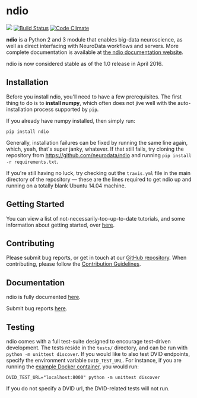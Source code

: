 # ndio

[![](https://img.shields.io/pypi/v/ndio.svg)](https://pypi.python.org/pypi/ndio)
[![Build Status](https://travis-ci.org/neurodata/ndio.svg?branch=master)](https://travis-ci.org/neurodata/ndio)
[![Code Climate](https://codeclimate.com/github/neurodata/ndio/badges/gpa.svg)](https://codeclimate.com/github/neurodata/ndio)


**ndio** is a Python 2 and 3 module that enables big-data neuroscience, as well as direct interfacing with NeuroData workflows and servers. More complete documentation is available at [the ndio documentation website](http://docs.neurodata.io/nddocs/ndio).

ndio is now considered stable as of the 1.0 release in April 2016.

## Installation

Before you install ndio, you'll need to have a few prerequisites. The first thing to do is to **install numpy**, which often does not jive well with the auto-installation process supported by `pip`.

If you already have numpy installed, then simply run:

```
pip install ndio
```

Generally, installation failures can be fixed by running the same line again, which, yeah, that's super janky, whatever. If that still fails, try cloning the repository from https://github.com/neurodata/ndio and running `pip install -r requirements.txt`.

If you're still having no luck, try checking out the `travis.yml` file in the main directory of the repository — these are the lines required to get ndio up and running on a totally blank Ubuntu 14.04 machine.

## Getting Started

You can view a list of not-necessarily-too-up-to-date tutorials, and some information about getting started,
over [here](<http://docs.neurodata.io/nddocs/ndio/tutorials.html>).

## Contributing

Please submit bug reports, or get in touch at our [GitHub
repository](<https://github.com/neurodata/ndio>). When contributing, please
follow the [Contribution
Guidelines](<https://github.com/neurodata/ndio/blob/master/CONTRIBUTING.md>).

## Documentation

ndio is fully documented [here](<http://docs.neurodata.io/ndio/>).

Submit bug reports [here](<https://github.com/neurodata/ndio/issues/new>).

## Testing
ndio comes with a full test-suite designed to encourage test-driven development. The tests reside in the `tests/` directory, and can be run with `python -m unittest discover`. If you would like to also test DVID endpoints, specify the environment variable `DVID_TEST_URL`. For instance, if you are running the [example Docker container](https://github.com/janelia-flyem/dvid/wiki/Installation-via-Docker), you would run:

```
DVID_TEST_URL="localhost:8000" python -m unittest discover
```

If you do not specify a DVID url, the DVID-related tests will not run.

